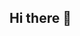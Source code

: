 ## Hi there 👋

<!--
**mohamedismail37/mohamedismail37** is a ✨ _special_ ✨ repository because its `README.md` (this file) appears on your GitHub profile.

- 📫 How to reach me: mohamedismailfh@gmail.com || linkedin.com/in/mohamed-ismail-fh
